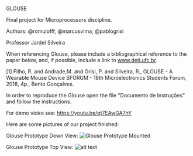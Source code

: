 GLOUSE

Final project for Microprocessors discipline.

Authors: @romulofff, @marcusvlma, @pablogrisi

Professor Jardel Silveira

When referencing Glouse, please include a bibliographical reference to the paper below, and, if possible, include a link to www.deti.ufc.br.

[1] Filho, R. and Andrade,M. and Grisi, P. and Silveira, R.,  GLOUSE - A Wearable Mouse Device
SFORUM - 18th Microelectronics Students Forum, 2018, 4p., Bento Gonçalves.

In order to reproduce the Glouse open the file "Documento de Instruções" and follow the instructions.

For demo video see: https://youtu.be/qt7EAwGA7hY

Here are some pictures of our project finished:

Glouse Prototype Down View:
![Glouse Prototype Mounted](https://github.com/pablogrisi/projeto_micro/blob/master/Pictures/2.jpg)

Glouse Prototype Top View:
![alt text](https://github.com/pablogrisi/projeto_micro/blob/master/Pictures/3.jpg)
